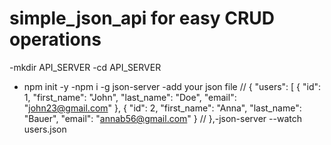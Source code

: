 # simple_json_api for easy CRUD operations
-mkdir API_SERVER
-cd API_SERVER
- npm init -y
-npm i -g json-server
-add your json file
// {
  "users": [
    {
      "id": 1,
      "first_name": "John",
      "last_name": "Doe",
      "email": "john23@gmail.com"
    },
    {
      "id": 2,
      "first_name": "Anna",
      "last_name": "Bauer",
      "email": "annab56@gmail.com"
      }
      //
    },-json-server --watch users.json 
    
    
    
